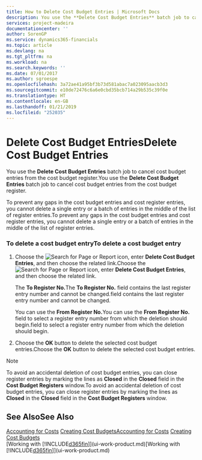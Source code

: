 ```yaml
---
title: How to Delete Cost Budget Entries | Microsoft Docs
description: You use the **Delete Cost Budget Entries** batch job to cancel cost budget entries from the cost budget register.
services: project-madeira
documentationcenter: ''
author: SorenGP
ms.service: dynamics365-financials
ms.topic: article
ms.devlang: na
ms.tgt_pltfrm: na
ms.workload: na
ms.search.keywords: ''
ms.date: 07/01/2017
ms.author: sgroespe
ms.openlocfilehash: 3a72ae41a95bf3b73d581abac7a023095aacb3d3
ms.sourcegitcommit: e10de72476c6a6e0cbd35bcb714a29b535c39f0e
ms.translationtype: HT
ms.contentlocale: en-GB
ms.lasthandoff: 01/21/2019
ms.locfileid: "252035"
---
```

# <a name="delete-cost-budget-entries"></a><span data-ttu-id="9e47d-103">Delete Cost Budget Entries</span><span class="sxs-lookup"><span data-stu-id="9e47d-103">Delete Cost Budget Entries</span></span>
<span data-ttu-id="9e47d-104">You use the **Delete Cost Budget Entries** batch job to cancel cost budget entries from the cost budget register.</span><span class="sxs-lookup"><span data-stu-id="9e47d-104">You use the **Delete Cost Budget Entries** batch job to cancel cost budget entries from the cost budget register.</span></span>  

<span data-ttu-id="9e47d-105">To prevent any gaps in the cost budget entries and cost register entries, you cannot delete a single entry or a batch of entries in the middle of the list of register entries.</span><span class="sxs-lookup"><span data-stu-id="9e47d-105">To prevent any gaps in the cost budget entries and cost register entries, you cannot delete a single entry or a batch of entries in the middle of the list of register entries.</span></span>  

### <a name="to-delete-a-cost-budget-entry"></a><span data-ttu-id="9e47d-106">To delete a cost budget entry</span><span class="sxs-lookup"><span data-stu-id="9e47d-106">To delete a cost budget entry</span></span>  

1.  <span data-ttu-id="9e47d-107">Choose the ![Search for Page or Report](media/ui-search/search_small.png "Search for Page or Report icon") icon, enter **Delete Cost Budget Entries**, and then choose the related link.</span><span class="sxs-lookup"><span data-stu-id="9e47d-107">Choose the ![Search for Page or Report](media/ui-search/search_small.png "Search for Page or Report icon") icon, enter **Delete Cost Budget Entries**, and then choose the related link.</span></span>  

    <span data-ttu-id="9e47d-108">The **To Register No.**</span><span class="sxs-lookup"><span data-stu-id="9e47d-108">The **To Register No.**</span></span> <span data-ttu-id="9e47d-109">field contains the last register entry number and cannot be changed.</span><span class="sxs-lookup"><span data-stu-id="9e47d-109">field contains the last register entry number and cannot be changed.</span></span>  

    <span data-ttu-id="9e47d-110">You can use the **From Register No.**</span><span class="sxs-lookup"><span data-stu-id="9e47d-110">You can use the **From Register No.**</span></span> <span data-ttu-id="9e47d-111">field to select a register entry number from which the deletion should begin.</span><span class="sxs-lookup"><span data-stu-id="9e47d-111">field to select a register entry number from which the deletion should begin.</span></span>  
2.  <span data-ttu-id="9e47d-112">Choose the **OK** button to delete the selected cost budget entries.</span><span class="sxs-lookup"><span data-stu-id="9e47d-112">Choose the **OK** button to delete the selected cost budget entries.</span></span>  

> [!NOTE]  
>  <span data-ttu-id="9e47d-113">To avoid an accidental deletion of cost budget entries, you can close register entries by marking the lines as **Closed** in the **Closed** field in the **Cost Budget Registers** window.</span><span class="sxs-lookup"><span data-stu-id="9e47d-113">To avoid an accidental deletion of cost budget entries, you can close register entries by marking the lines as **Closed** in the **Closed** field in the **Cost Budget Registers** window.</span></span>  

## <a name="see-also"></a><span data-ttu-id="9e47d-114">See Also</span><span class="sxs-lookup"><span data-stu-id="9e47d-114">See Also</span></span>  
<span data-ttu-id="9e47d-115">[Accounting for Costs](finance-manage-cost-accounting.md)
[Creating Cost Budgets](finance-create-cost-budgets.md)</span><span class="sxs-lookup"><span data-stu-id="9e47d-115">[Accounting for Costs](finance-manage-cost-accounting.md)
[Creating Cost Budgets](finance-create-cost-budgets.md)</span></span>  
<span data-ttu-id="9e47d-116">[Working with [!INCLUDE[d365fin](includes/d365fin_md.md)]](ui-work-product.md)</span><span class="sxs-lookup"><span data-stu-id="9e47d-116">[Working with [!INCLUDE[d365fin](includes/d365fin_md.md)]](ui-work-product.md)</span></span>
